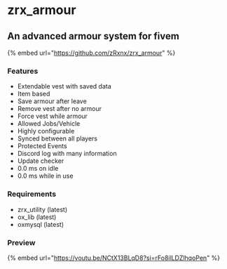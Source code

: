 # zrx\_armour

## An advanced armour system for fivem

{% embed url="https://github.com/zRxnx/zrx_armour" %}

### Features

* Extendable vest with saved data
* Item based
* Save armour after leave
* Remove vest after no armour
* Force vest while armour
* Allowed Jobs/Vehicle
* Highly configurable
* Synced between all players
* Protected Events
* Discord log with many information
* Update checker
* 0.0 ms on idle
* 0.0 ms while in use

### Requirements

* zrx\_utility (latest)
* ox\_lib (latest)
* oxmysql (latest)

### Preview

{% embed url="https://youtu.be/NCtX13BLqD8?si=rFo8ilLDZlhqoPen" %}
